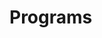 # Programs


























































































































































































































































































